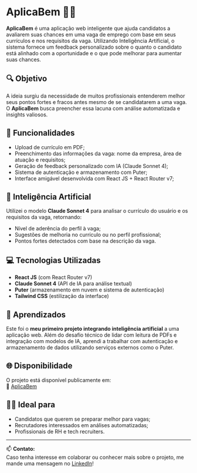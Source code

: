 # AplicaBem 🧠📄

**AplicaBem** é uma aplicação web inteligente que ajuda candidatos a avaliarem suas chances em uma vaga de emprego com base em seus currículos e nos requisitos da vaga. Utilizando Inteligência Artificial, o sistema fornece um feedback personalizado sobre o quanto o candidato está alinhado com a oportunidade e o que pode melhorar para aumentar suas chances.

## 🔍 Objetivo

A ideia surgiu da necessidade de muitos profissionais entenderem melhor seus pontos fortes e fracos antes mesmo de se candidatarem a uma vaga. O **AplicaBem** busca preencher essa lacuna com análise automatizada e insights valiosos.

## 🚀 Funcionalidades

- Upload de currículo em PDF;
- Preenchimento das informações da vaga: nome da empresa, área de atuação e requisitos;
- Geração de feedback personalizado com IA (Claude Sonnet 4);
- Sistema de autenticação e armazenamento com Puter;
- Interface amigável desenvolvida com React JS + React Router v7;

## 🧠 Inteligência Artificial

Utilizei o modelo **Claude Sonnet 4** para analisar o currículo do usuário e os requisitos da vaga, retornando:
- Nível de aderência do perfil à vaga;
- Sugestões de melhoria no currículo ou no perfil profissional;
- Pontos fortes detectados com base na descrição da vaga.

## 💻 Tecnologias Utilizadas

- **React JS** (com React Router v7)
- **Claude Sonnet 4** (API de IA para análise textual)
- **Puter** (armazenamento em nuvem e sistema de autenticação)
- **Tailwind CSS** (estilização da interface)

## 🧪 Aprendizados

Este foi o **meu primeiro projeto integrando inteligência artificial** a uma aplicação web. Além do desafio técnico de lidar com leitura de PDFs e integração com modelos de IA, aprendi a trabalhar com autenticação e armazenamento de dados utilizando serviços externos como o Puter.

## 🌐 Disponibilidade

O projeto está disponível publicamente em:  
🔗 [AplicaBem](https://aplica-bem.vercel.app/)

## 🧑‍💼 Ideal para

- Candidatos que querem se preparar melhor para vagas;
- Recrutadores interessados em análises automatizadas;
- Profissionais de RH e tech recruiters.

---

📫 **Contato:**  
Caso tenha interesse em colaborar ou conhecer mais sobre o projeto, me mande uma mensagem no [LinkedIn](https://www.linkedin.com/in/guilherme-carvalho-926459366/)!
